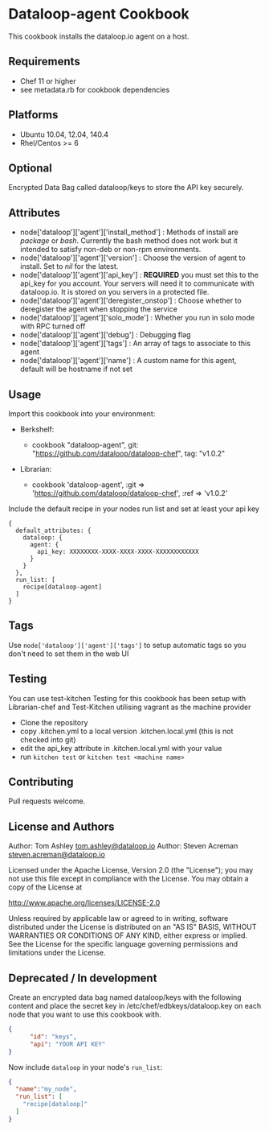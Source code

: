 Dataloop-agent Cookbook
=================
This cookbook installs the dataloop.io agent on a host.

Requirements
------------
* Chef 11 or higher
* see metadata.rb for cookbook dependencies

Platforms
---------
* Ubuntu 10.04, 12.04, 140.4
* Rhel/Centos >= 6

Optional
------------
Encrypted Data Bag called dataloop/keys to store the API key securely.

Attributes
----------
* node['dataloop']['agent']['install_method'] : Methods of install are _package_ or _bash_. Currently the bash method does not work but it intended to satisfy non-deb or non-rpm environments. 
* node['dataloop']['agent']['version'] : Choose the version of agent to install. Set to _nil_ for the latest.
* node['dataloop']['agent']['api_key'] : __REQUIRED__ you must set this to the api_key for you account. Your servers will need it to communicate with dataloop.io. It is stored on you servers in a protected file.
* node['dataloop']['agent']['deregister_onstop'] : Choose whether to deregister the agent when stopping the service
* node['dataloop']['agent']['solo_mode'] : Whether you run in solo mode with RPC turned off
* node['dataloop']['agent']['debug'] : Debugging flag
* node['dataloop']['agent']['tags'] : An array of tags to associate to this agent
* node['dataloop']['agent']['name'] : A custom name for this agent, default will be hostname if not set


Usage
-----
Import this cookbook into your environment:

* Berkshelf:
  * cookbook "dataloop-agent", git: "https://github.com/dataloop/dataloop-chef", tag: "v1.0.2"
  
* Librarian:
  * cookbook 'dataloop-agent', :git => 'https://github.com/dataloop/dataloop-chef', :ref => 'v1.0.2'


Include the default recipe in your nodes run list and set at least your api key

```
{
  default_attributes: {
    dataloop: {
      agent: {
        api_key: XXXXXXXX-XXXX-XXXX-XXXX-XXXXXXXXXXXX
      }
    }
  },
  run_list: [
    recipe[dataloop-agent]
  ]
}
```

Tags
----
Use `node['dataloop']['agent']['tags']` to setup automatic tags so you don't need to set them in the web UI


Testing
-------
You can use test-kitchen 
Testing for this cookbook has been setup with Librarian-chef and Test-Kitchen utilising vagrant as the machine provider

* Clone the repository
* copy .kitchen.yml to a local version .kitchen.local.yml (this is not checked into git)
* edit the api_key attribute in .kitchen.local.yml with your value
* run `kitchen test` or `kitchen test <machine name>`

Contributing
------------
Pull requests welcome.

License and Authors
-------------------
Author: Tom Ashley <tom.ashley@dataloop.io>
Author: Steven Acreman <steven.acreman@dataloop.io>

Licensed under the Apache License, Version 2.0 (the "License"); you may not use this file except in compliance with the License. You may obtain a copy of the License at

http://www.apache.org/licenses/LICENSE-2.0

Unless required by applicable law or agreed to in writing, software distributed under the License is distributed on an "AS IS" BASIS, WITHOUT WARRANTIES OR CONDITIONS OF ANY KIND, either express or implied. See the License for the specific language governing permissions and limitations under the License.


Deprecated / In development
---------------------------

Create an encrypted data bag named dataloop/keys with the following content and place
the secret key in /etc/chef/edbkeys/dataloop.key on each node that you
want to use this cookbook with.

```json
{
      "id": "keys",
      "api": "YOUR API KEY"
}
```
Now include `dataloop` in your node's `run_list`:

```json
{
  "name":"my_node",
  "run_list": [
    "recipe[dataloop]"
  ]
}
```
